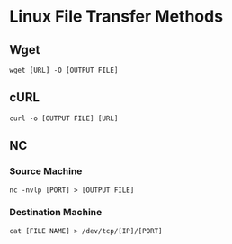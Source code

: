 # Linux File Transfer Methods

## Wget
```
wget [URL] -O [OUTPUT FILE]
```
## cURL
```
curl -o [OUTPUT FILE] [URL]
```
## NC
### Source Machine
```
nc -nvlp [PORT] > [OUTPUT FILE]
```
### Destination Machine
```
cat [FILE NAME] > /dev/tcp/[IP]/[PORT]
```
